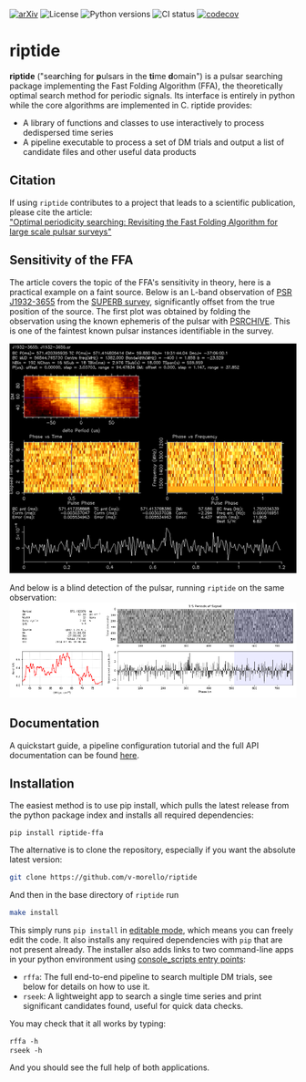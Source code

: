 [![arXiv](http://img.shields.io/badge/astro.ph-2004.03701-B31B1B.svg)](https://arxiv.org/abs/2004.03701)   ![License](https://img.shields.io/badge/License-MIT-green.svg)   ![Python versions](https://img.shields.io/pypi/pyversions/riptide-ffa.svg)  ![CI status](https://github.com/v-morello/riptide/actions/workflows/CI.yml/badge.svg?branch=master)   [![codecov](https://codecov.io/gh/v-morello/riptide/branch/master/graph/badge.svg)](https://codecov.io/gh/v-morello/riptide)

# riptide

__riptide__ ("sea**r**ch**i**ng for **p**ulsars in the **ti**me **d**omain") is a pulsar searching package implementing the Fast Folding Algorithm (FFA), the theoretically optimal search method for periodic signals. Its interface is entirely in python while the core algorithms are implemented in C. riptide provides:  

* A library of functions and classes to use interactively to process dedispersed time series  
* A pipeline executable to process a set of DM trials and output a list of candidate files and other useful data products  

## Citation

If using ``riptide`` contributes to a project that leads to a scientific publication, please cite the article:  
["Optimal periodicity searching: Revisiting the Fast Folding Algorithm for large scale pulsar surveys"](https://arxiv.org/abs/2004.03701)


## Sensitivity of the FFA

The article covers the topic of the FFA's sensitivity in theory, here is a practical example on a faint source. Below is an L-band observation of [PSR J1932-3655](https://www.atnf.csiro.au/people/joh414/ppdata/1932-3655.html) from the [SUPERB survey](https://arxiv.org/abs/1706.04459), significantly offset from the true position of the source. The first plot was obtained by folding the observation using the known ephemeris of the pulsar with [PSRCHIVE](http://psrchive.sourceforge.net/). This is one of the faintest known pulsar instances identifiable in the survey.

![psrchive_plot](images/J1932-3655_psrchive_small.png "PSRCHIVE direct ephemeris folding")  

And below is a blind detection of the pulsar, running `riptide` on the same observation:  
![riptide_plot](images/J1932-3655_blind_detection.png "riptide blind detection")


## Documentation

A quickstart guide, a pipeline configuration tutorial and the full API documentation can be found [here](https://riptide-ffa.readthedocs.io).

## Installation

The easiest method is to use pip install, which pulls the latest release from the python package index and installs all required dependencies:
```
pip install riptide-ffa
```

The alternative is to clone the repository, especially if you want the absolute latest version:
```bash
git clone https://github.com/v-morello/riptide
```

And then in the base directory of `riptide` run

```bash
make install
```

This simply runs ``pip install`` in [editable mode](https://pip.pypa.io/en/latest/reference/pip_install/#editable-installs), which means you can freely edit the code. It also installs any required dependencies with ``pip`` that are not present already. The installer also adds links to two command-line apps in your python environment using [console_scripts entry points](https://python-packaging.readthedocs.io/en/latest/command-line-scripts.html):  

* `rffa`: The full end-to-end pipeline to search multiple DM trials, see below for details on how to use it.
* `rseek`: A lightweight app to search a single time series and print significant candidates found, useful for quick data checks.

You may check that it all works by typing:  
```
rffa -h
rseek -h
```
And you should see the full help of both applications.





